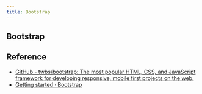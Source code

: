 ```yaml
---
title: Bootstrap
---
```


## Bootstrap


## Reference
* [GitHub - twbs/bootstrap: The most popular HTML, CSS, and JavaScript framework for developing responsive, mobile first projects on the web.](https://github.com/twbs/bootstrap)
* [Getting started · Bootstrap](https://getbootstrap.com/docs/3.3/getting-started/)
